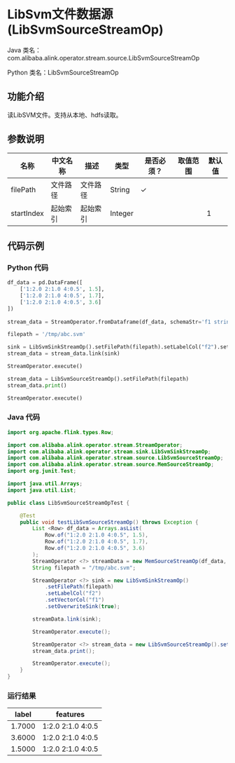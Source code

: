 # LibSvm文件数据源 (LibSvmSourceStreamOp)
Java 类名：com.alibaba.alink.operator.stream.source.LibSvmSourceStreamOp

Python 类名：LibSvmSourceStreamOp


## 功能介绍
读LibSVM文件。支持从本地、hdfs读取。

## 参数说明

| 名称 | 中文名称 | 描述 | 类型 | 是否必须？ | 取值范围 | 默认值 |
| --- | --- | --- | --- | --- | --- | --- |
| filePath | 文件路径 | 文件路径 | String | ✓ |  |  |
| startIndex | 起始索引 | 起始索引 | Integer |  |  | 1 |

## 代码示例

### Python 代码

```python
df_data = pd.DataFrame([
    ['1:2.0 2:1.0 4:0.5', 1.5],
    ['1:2.0 2:1.0 4:0.5', 1.7],
    ['1:2.0 2:1.0 4:0.5', 3.6]
])
 
stream_data = StreamOperator.fromDataframe(df_data, schemaStr='f1 string, f2  double')

filepath = '/tmp/abc.svm'

sink = LibSvmSinkStreamOp().setFilePath(filepath).setLabelCol("f2").setVectorCol("f1").setOverwriteSink(True)
stream_data = stream_data.link(sink)

StreamOperator.execute()

stream_data = LibSvmSourceStreamOp().setFilePath(filepath)
stream_data.print()

StreamOperator.execute()

```

### Java 代码
```java
import org.apache.flink.types.Row;

import com.alibaba.alink.operator.stream.StreamOperator;
import com.alibaba.alink.operator.stream.sink.LibSvmSinkStreamOp;
import com.alibaba.alink.operator.stream.source.LibSvmSourceStreamOp;
import com.alibaba.alink.operator.stream.source.MemSourceStreamOp;
import org.junit.Test;

import java.util.Arrays;
import java.util.List;

public class LibSvmSourceStreamOpTest {

	@Test
	public void testLibSvmSourceStreamOp() throws Exception {
		List <Row> df_data = Arrays.asList(
			Row.of("1:2.0 2:1.0 4:0.5", 1.5),
			Row.of("1:2.0 2:1.0 4:0.5", 1.7),
			Row.of("1:2.0 2:1.0 4:0.5", 3.6)
		);
		StreamOperator <?> streamData = new MemSourceStreamOp(df_data, "f1 string, f2  double");
		String filepath = "/tmp/abc.svm";

		StreamOperator <?> sink = new LibSvmSinkStreamOp()
			.setFilePath(filepath)
			.setLabelCol("f2")
			.setVectorCol("f1")
			.setOverwriteSink(true);

		streamData.link(sink);

		StreamOperator.execute();

		StreamOperator <?> stream_data = new LibSvmSourceStreamOp().setFilePath(filepath);
		stream_data.print();

		StreamOperator.execute();
	}
}
```

### 运行结果
label|features
-----|--------
1.7000|1:2.0 2:1.0 4:0.5
3.6000|1:2.0 2:1.0 4:0.5
1.5000|1:2.0 2:1.0 4:0.5
